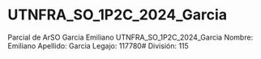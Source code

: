 # UTNFRA_SO_1P2C_2024_Garcia
Parcial de ArSO Garcia Emiliano
 UTNFRA_SO_1P2C_2024_Garcia
Nombre: Emiliano
Apellido: Garcia
Legajo: 117780# 
División: 115

